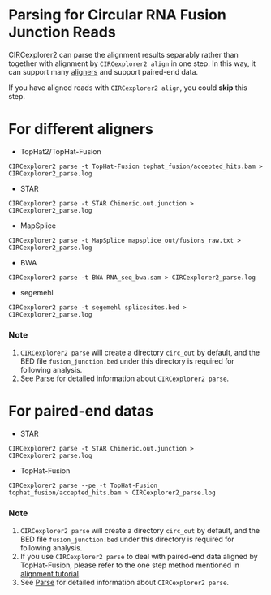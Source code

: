 # Parsing for Circular RNA Fusion Junction Reads

CIRCexplorer2 can parse the alignment results separably rather than together with alignment by `CIRCexplorer2 align` in one step. In this way, it can support many [aligners](./alignment.md) and support paired-end data.

If you have aligned reads with `CIRCexplorer2 align`, you could **skip** this step.

# For different aligners

* TopHat2/TopHat-Fusion
```
CIRCexplorer2 parse -t TopHat-Fusion tophat_fusion/accepted_hits.bam > CIRCexplorer2_parse.log
```

* STAR
```
CIRCexplorer2 parse -t STAR Chimeric.out.junction > CIRCexplorer2_parse.log
```

* MapSplice
```
CIRCexplorer2 parse -t MapSplice mapsplice_out/fusions_raw.txt > CIRCexplorer2_parse.log
```

* BWA
```
CIRCexplorer2 parse -t BWA RNA_seq_bwa.sam > CIRCexplorer2_parse.log
```

* segemehl
```
CIRCexplorer2 parse -t segemehl splicesites.bed > CIRCexplorer2_parse.log
```

### Note

1. `CIRCexplorer2 parse` will create a directory `circ_out` by default, and the BED file `fusion_junction.bed` under this directory is required for following analysis.
2. See [Parse](../modules/parse.md) for detailed information about `CIRCexplorer2 parse`.

# For paired-end datas

* STAR
```
CIRCexplorer2 parse -t STAR Chimeric.out.junction > CIRCexplorer2_parse.log
```

* TopHat-Fusion
```
CIRCexplorer2 parse --pe -t TopHat-Fusion tophat_fusion/accepted_hits.bam > CIRCexplorer2_parse.log
```

### Note

1. `CIRCexplorer2 parse` will create a directory `circ_out` by default, and the BED file `fusion_junction.bed` under this directory is required for following analysis.
2. If you use `CIRCexplorer2 parse` to deal with paired-end data aligned by TopHat-Fusion, please refer to the one step method mentioned in [alignment tutorial](./alignment.md).
3. See [Parse](../modules/parse.md) for detailed information about `CIRCexplorer2 parse`.
